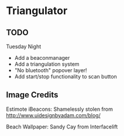 # Triangulator

## TODO

Tuesday Night
 - Add a beaconmanager
 - Add a triangulation system
 - "No bluetooth" popover layer!
 - Add start/stop functionality to scan button
## Image Credits

Estimote iBeacons: Shamelessly stolen from http://www.uidesignbyadam.com/blog/

Beach Wallpaper: Sandy Cay from Interfacelift